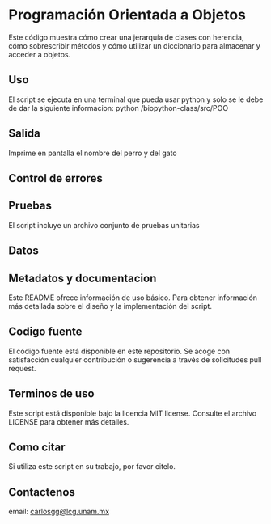 # Programación Orientada a Objetos

Este código muestra cómo crear una jerarquía de clases con herencia, cómo sobrescribir métodos y cómo utilizar un diccionario para almacenar y acceder a objetos.

## Uso

El script se ejecuta en una terminal que pueda usar python y solo se le debe de dar la siguiente informacion:
python /biopython-class/src/POO

## Salida

Imprime en pantalla el nombre del perro y del gato

## Control de errores



## Pruebas
El script incluye un archivo conjunto de pruebas unitarias


## Datos



## Metadatos y documentacion
Este README ofrece información de uso básico. Para obtener información más detallada sobre el diseño y la implementación del script.

## Codigo fuente
El código fuente está disponible en este repositorio. Se acoge con satisfacción cualquier contribución o sugerencia a través de solicitudes pull request.


## Terminos de uso
Este script está disponible bajo la licencia MIT license. Consulte el archivo LICENSE para obtener más detalles.


## Como citar
Si utiliza este script en su trabajo, por favor citelo.


## Contactenos
email: <carlosgg@lcg.unam.mx>
